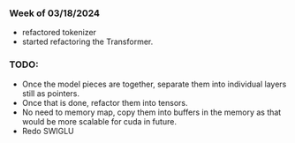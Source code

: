 ### Week of 03/18/2024
 - refactored tokenizer
 - started refactoring the Transformer.

### TODO:
 - Once the model pieces are together, separate them into individual layers still as pointers.
 - Once that is done, refactor them into tensors.
 - No need to memory map, copy them into buffers in the memory as that would be more scalable for cuda in future.
 - Redo SWIGLU